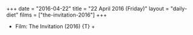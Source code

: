 +++
date = "2016-04-22"
title = "22 April 2016 (Friday)"
layout = "daily-diet"
films = ["the-invitation-2016"]
+++


* Film: The Invitation (2016) {T} +